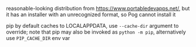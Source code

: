 reasonable-looking distribution from https://www.portabledevapps.net/, but it has an installer with an unrecognized format, so Pog cannot install it

pip by default caches to LOCALAPPDATA, use `--cache-dir` argument to override; note that pip may also be invoked as `python -m pip`, alternatively use `PIP_CACHE_DIR` env var